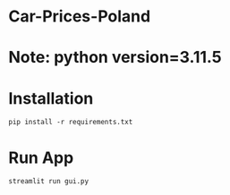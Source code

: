 # Car-Prices-Poland
# Note: python version=3.11.5
# Installation
```
pip install -r requirements.txt
```  
# Run App
```
streamlit run gui.py
```

